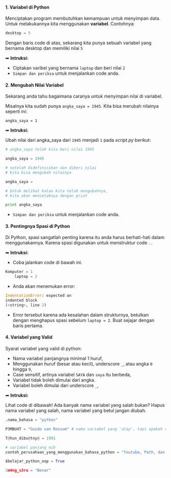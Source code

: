 #### 1. Variabel di Python

Menciptakan program membutuhkan kemampuan untuk menyimpan data. Untuk melakukannya kita menggunakan **variabel**. Contohnya:

```python
desktop = 5
```
Dengan baris code di atas, sekarang kita punya sebuah variabel yang bernama desktop dan memiliki nilai `5`


➡ **Intruksi:**

- Ciptakan varibel yang bernama `laptop` dan beri nilai `2`
- `Simpan dan periksa` untuk menjalankan code anda.

#### 2. Mengubah Nilai Variabel

Sekarang anda tahu bagaimana caranya untuk menyimpan nilai di variabel.

Misalnya kita sudah punya `angka_saya = 1945`. Kita bisa merubah nilainya seperti ini:

`angka_saya = 1`


➡ **Intruksi:**

Ubah nilai dari angka_saya dari `1945` menjadi `1` pada *script.py* berikut:

```python
# angka_saya telah kita beri nilai 1945

angka_saya = 1945

# setelah didefinisikan dan diberi nilai
# kita bisa mengubah nilainya

angka_saya = 

# Untuk melihat kalau kita telah mengubahnya,
# kita akan mencetaknya dengan print

print angka_saya
```

- `Simpan dan periksa` untuk menjalankan code anda.


#### 3. Pentingnya Spasi di Python

Di Python, spasi sangatlah penting karena itu anda harus berhati-hati dalam menggunakannya. Karena spasi digunakan untuk menstruktur code . .

➡ **Intruksi:**

- Coba jalankan code di bawah ini.

```python
Komputer = 1
    laptop = 2
```
- Anda akan menemukan error: 

```python
IndentationError: expected an
indented block 
(<string>, line 2)
```
- Error tersebut karena ada kesalahan dalam strukturnya, betulkan dengan menghapus spasi sebelum `laptop = 2`. Buat sejajar dengan baris pertama.

#### 4. Variabel yang Valid

Syarat variabel yang valid di python:

- Nama variabel panjangnya minimal 1 huruf,
- Menggunakan huruf (besar atau kecil), underscore `_`, atau angka `0` hingga `9`,
- Case sensitif, artinya variabel `SAYA` dan `saya` itu berbeda,
- Variabel tidak boleh dimulai dari angka.
- Variabel boleh dimulai dari underscore `_`,

➡ **Intruksi:**

Lihat code di dibawah! Ada banyak nama variabel yang salah bukan? Hapus nama variabel yang salah, nama variabel yang betul jangan diubah.

```python
.nama_bahasa = "python"

P3MBU4T = "Guido van Rossum" # nama variabel yang 'alay', tapi apakah valid?

T@hun_dibu@tny@ = 1991

# variabel panjang nih
contoh_perusahaan_yang_menggunakan_bahasa_python = "Youtube, Path, dan lain-lain."

$belajar_python_oop = True

3m4ng_s3ru = "Benar"
```
